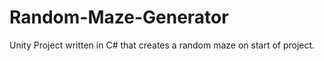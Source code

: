 # Random-Maze-Generator
Unity Project written in C# that creates a random maze on start of project.
